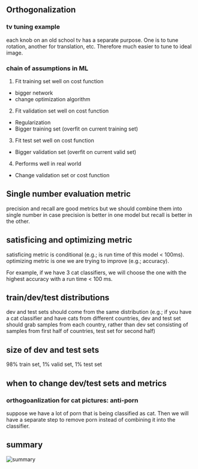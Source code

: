 
## Orthogonalization

### tv tuning example

each knob on an old school tv has a separate purpose. One is to tune rotation, another for translation, etc. Therefore much easier to tune to ideal image.



### chain of assumptions in ML

1. Fit training set well on cost function
  - bigger network
  - change optimization algorithm
  
2. Fit validation set well on cost function
  - Regularization
  - Bigger training set (overfit on current training set)
3. Fit test set well on cost function
  - Bigger validation set (overfit on current valid set)
4. Performs well in real world
  - Change validation set or cost function
  
## Single number evaluation metric

precision and recall are good metrics but we should combine them into single number in case precision is better in one model but recall is better in the other.

## satisficing and optimizing metric

satisficing metric is conditional (e.g.; is run time of this model < 100ms). optimizing metric is one we are trying to improve (e.g.; accuracy). 

For example, if we have 3 cat classifiers, we will choose the one with the highest accuracy with a run time < 100 ms.

## train/dev/test distributions

dev and test sets should come from the same distribution (e.g.; if you have a cat classifier and have cats from different countries, dev and test set should grab samples from each country, rather than dev set consisting of samples from first half of countries, test set for second half)

## size of dev and test sets

98% train set, 1% valid set, 1% test set

## when to change dev/test sets and metrics

### orthogoanlization for cat pictures: anti-porn
suppose we have a lot of porn that is being classified as cat. Then we will have a separate step to remove porn instead of combining it into the classifier.

## summary

![summary](https://i.gyazo.com/5ad1bfcdaf4b13275ade64cca8e1782b.png)
